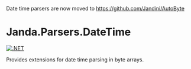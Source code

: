 Date time parsers are now moved to https://github.com/Jandini/AutoByte

# Janda.Parsers.DateTime

[![.NET](https://github.com/Jandini/Janda.Parsers.DateTime/actions/workflows/dotnet.yml/badge.svg)](https://github.com/Jandini/Janda.Parsers.DateTime/actions/workflows/dotnet.yml)

Provides extensions for date time parsing in byte arrays.




